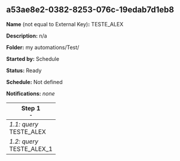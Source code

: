 ## a53ae8e2-0382-8253-076c-19edab7d1eb8

**Name** (not equal to External Key)**:** TESTE_ALEX

**Description:** n/a

**Folder:** my automations/Test/

**Started by:** Schedule

**Status:** Ready

**Schedule:** Not defined

**Notifications:** _none_


| Step 1<br>_<small>-</small>_ |
| --- |
| _1.1: query_<br>TESTE_ALEX |
| _1.2: query_<br>TESTE_ALEX_1 |
